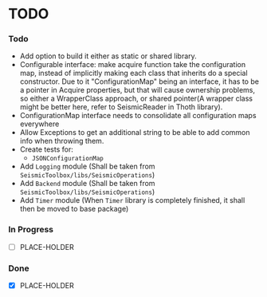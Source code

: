 # TODO

### Todo

- Add option to build it either as static or shared library.
- Configurable interface: make acquire function take the configuration map, instead of implicitly making each class that
  inherits do a special constructor. Due to it "ConfigurationMap" being an interface, it has to be a pointer in Acquire
  properties, but that will cause ownership problems, so either a WrapperClass approach, or shared pointer(A wrapper
  class might be better here, refer to SeismicReader in Thoth library).
- ConfigurationMap interface needs to consolidate all configuration maps everywhere
- Allow Exceptions to get an additional string to be able to add common info when throwing them.
- Create tests for:
    * `JSONConfigurationMap`
- Add `Logging` module (Shall be taken from `SeismicToolbox/libs/SeismicOperations`)
- Add `Backend` module (Shall be taken from `SeismicToolbox/libs/SeismicOperations`)
- Add `Timer` module (When `Timer` library is completely finished, it shall then be moved to base package)

### In Progress

- [ ] PLACE-HOLDER

### Done

- [x] PLACE-HOLDER
